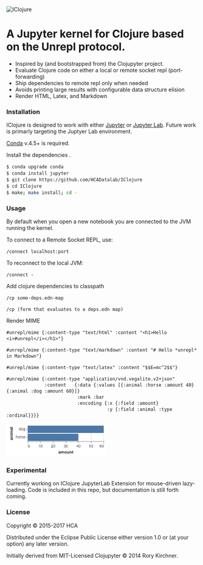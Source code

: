 ![IClojure](https://i.imgur.com/PkyAoD7.png)
# A Jupyter kernel for Clojure based on the Unrepl protocol.
  - Inspired by (and bootstrapped from) the Clojupyter project.
  - Evaluate Clojure code on either a local or remote socket repl (port-forwarding)
  - Ship dependencies to remote repl only when needed
  - Avoids printing large results with configurable data structure elision
  - Render HTML, Latex, and Markdown

### Installation

IClojure is designed to work with either [Jupyter](https://github.com/jupyter/notebook) or [Jupyter Lab](https://github.com/jupyterlab/jupyterlab).  Future work is primarly targeting the Juptyer Lab environment.

[Conda](https://conda.io/docs/user-guide/install/index.html) v.4.5+ is required.

Install the dependencies .

```sh
$ conda upgrade conda
$ conda install jupyter
$ git clone https://github.com/HCADatalab/IClojure
$ cd IClojure
$ make; make install; cd -
```
### Usage
By default when you open a new notebook you are connected to the JVM running the kernel.

To connect to a Remote Socket REPL, use:
```Connect to a Remote Socket REPL
/connect localhost:port
```

To reconnect to the local JVM:
```Connect to Local JVM
/connect -
```

Add clojure dependencies to classpath
```
/cp some-deps.edn-map
```
```
/cp (form that evaluates to a deps.edn map)
```

Render MIME
```
#unrepl/mime {:content-type "text/html" :content "<h1>Hello <i>#unrepl</i></h1>"}
```
```
#unrepl/mime {:content-type "text/markdown" :content "# Hello *unrepl* in Markdown"}
```
```
#unrepl/mime {:content-type "text/latex" :content "$$E=mc^2$$"}
```
```
#unrepl/mime {:content-type "application/vnd.vegalite.v2+json"
              :content   {:data {:values [{:animal :horse :amount 40}{:animal :dog :amount 60}]}
                          :mark :bar
                          :encoding {:x {:field :amount} 
                                     :y {:field :animal :type :ordinal}}}}
```
![Alt text](images/vega-lite-bar-plot.png)

### Experimental
Currently working on IClojure JupyterLab Extension for mouse-driven lazy-loading.  Code is included in this repo, but documentation is still forth coming.

### License

Copyright © 2015-2017 HCA

Distributed under the Eclipse Public License either version 1.0 or (at your option) any later version.

Initially derived from MIT-Licensed Clojupyter © 2014 Rory Kirchner. 
